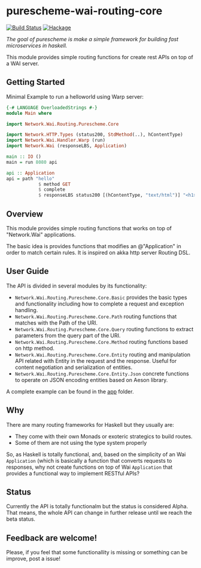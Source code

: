 # purescheme-wai-routing-core
[![Build Status](https://travis-ci.org/purescheme/purescheme-wai-routing-core.svg?branch=master)](https://travis-ci.org/purescheme/purescheme-wai-routing-core)
[![Hackage](https://img.shields.io/hackage/v/purescheme-wai-routing-core)](http://hackage.haskell.org/package/purescheme-wai-routing-core)

*The goal of purescheme is make a simple framework for building fast microservices in haskell.*

This module provides simple routing functions for create rest APIs on top of a WAI server.

## Getting Started

Minimal Example to run a helloworld using Warp server:

```haskell
{-# LANGUAGE OverloadedStrings #-}
module Main where

import Network.Wai.Routing.Purescheme.Core

import Network.HTTP.Types (status200, StdMethod(..), hContentType)
import Network.Wai.Handler.Warp (run)
import Network.Wai (responseLBS, Application)

main :: IO ()
main = run 8080 api

api :: Application
api = path "hello"
            $ method GET
            $ complete
            $ responseLBS status200 [(hContentType, "text/html")] "<h1>Hellow World!</h1>"

```

## Overview

This module provides simple routing functions that works on top of "Network.Wai"
applications.
 
The basic idea is provides functions that modifies an @"Application" in order to match
certain rules. It is inspired on akka http server Routing DSL.

## User Guide

The API is divided in several modules by its functionality:
- `Network.Wai.Routing.Purescheme.Core.Basic` provides the basic types and functionality including how to complete a request and exception handling.
- `Network.Wai.Routing.Purescheme.Core.Path` routing functions that matches with the Path of the URI.
- `Network.Wai.Routing.Purescheme.Core.Query` routing functions to extract parameters from the query part of the URI.
- `Network.Wai.Routing.Purescheme.Core.Method` routing functions based on http method.
- `Network.Wai.Routing.Purescheme.Core.Entity` routing and manipulation API related with Entity in the request and the response. Useful for content negotiation and serialization of entities.
- `Network.Wai.Routing.Purescheme.Core.Entity.Json` concrete functions to operate on JSON encoding entities based on Aeson library.

A complete example can be found in the [app](https://github.com/purescheme/purescheme-wai-routing-core/tree/master/app) folder.

## Why
There are many routing frameworks for Haskell but they usually are:
- They come with their own Monads or exoteric strategics to build routes.
- Some of them are not using the type system properly

So, as Haskell is totally functional, and, based on the simplicity of an Wai `Application` (which is basically
a function that converts requests to responses, why not create functions on top of Wai `Application` that 
provides a functional way to implement RESTful APIs?

## Status
Currently the API is totally functionalm but the status is considered Alpha. That means, the whole API can change
in further release until we reach the beta status.

## Feedback are welcome!
Please, if you feel that some functionallity is missing or something can be improve, post a issue!
